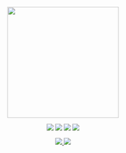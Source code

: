 <p align="center">
  <img src="https://i.imgur.com/mtV5xSj.jpeg" width="260" />
</p>

<p align="center">
  <img src="https://img.shields.io/badge/Male-white?style=for-the-badge&logoColor=000000&color=ffffff" />
  <img src="https://img.shields.io/badge/Journalist-white?style=for-the-badge&logoColor=000000&color=ffffff" />
  <img src="https://img.shields.io/badge/Straight%20A's-white?style=for-the-badge&logoColor=000000&color=ffffff" />
  <img src="https://img.shields.io/badge/Dhelirium-white?style=for-the-badge&logoColor=000000&color=ffffff" />
</p>

<p align="center">
  <a href="https://www.roblox.com/users/7225795446/profile">
    <img src="https://img.shields.io/badge/-white?style=for-the-badge&logo=roblox&logoColor=000000&color=ffffff" />
  </a>
  <a href="https://discord.com/users/1261962418716803084">
    <img src="https://img.shields.io/badge/-white?style=for-the-badge&logo=discord&logoColor=000000&color=ffffff" />
  </a>
</p>
